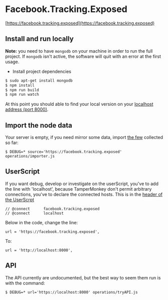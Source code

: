 # Facebook.Tracking.Exposed

[https://facebook.tracking.exposed](https://facebook.tracking.exposed)

## Install and run locally

**Note:** you need  to have `mongodb` on your machine in order to run the full project. If `mongodb` isn't active, the software will quit with an error at the first usage.

- Install project dependencies

```bash
$ sudo apt-get install mongodb
$ npm install
$ npm run build
$ npm run watch
```

At this point you should able to find your local version on your [localhost address (port 8000)](http://localhost:8000).

## Import the node data

Your server is empty, if you need mirror some data, import [the few](https://facebook.tracking.exposed/impact) collected so far:

```
$ DEBUG=* source='https://facebook.tracking.exposed' operations/importer.js
```

## UserScript

If you want debug, develop or investigate on the userScript, you've to add the line with 'localhost', because TamperMonkey don't permit arbitrary connections, you've to declare the connected hosts. This is in the [header of the UserScrpt](https://sourceforge.net/p/greasemonkey/wiki/Metadata_Block/)

    // @connect      facebook.tracking.exposed
    // @connect      localhost

Below in the code, change the line:

    url = 'https://facebook.tracking.exposed',

To:

    url = 'http://localhost:8000',

## API

The API currently are undocumented, but the best way to seem them run is with the command:

```$ DEBUG=* url='https://localhost:8000' operations/tryAPI.js```
